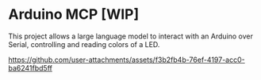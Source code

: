 # Arduino MCP [WIP]

This project allows a large language model to interact with an Arduino over Serial, controlling and reading colors of a LED.

https://github.com/user-attachments/assets/f3b2fb4b-76ef-4197-acc0-ba6241fbd5ff


